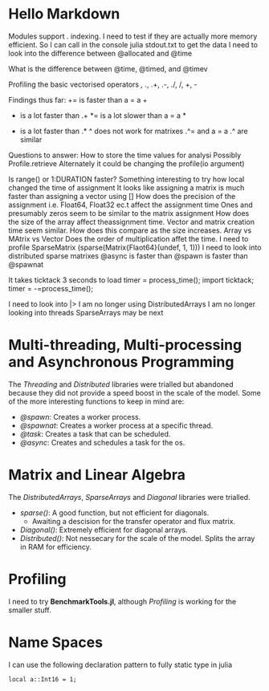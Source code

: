 # Hello Markdown
Modules support . indexing. I need to test if they are actually more memory efficient.
So I can call in the console julia <Profile Baselines.jl> stdout.txt to get the data 
I need to look into the difference between @allocated and @time

What is the difference between @time, @timed, and @timev

Profiling the basic vectorised operators
*, .*, .+, .-, ./, /, +, -

Findings thus far:
+= is faster than a = a + 
+ is a lot faster than .+
*= is a lot slower than a = a *
* is a lot faster than .*
^ does not work for matrixes 
.^= and a = a .^ are similar

Questions to answer:
How to store the time values for analysi
    Possibly Profile.retrieve
    Alternately it could be changing the profile(io argument)

Is range() or 1:DURATION faster?
Something interesting to try how local changed the time of assignment
It looks like assigning a matrix is much faster than assigning a vector using []
How does the precision of the assignment i.e. Float64, Float32 ec.t affect the assignment time
Ones and presumably zeros seem to be similar to the matrix assignment
How does the size of the array affect theassignment time.
Vector and matrix creation time seem similar.
How does this compare as the size increases.
Array vs MAtrix vs Vector 
Does the order of multiplication affet the time.
 I need to profile SparseMatrix (sparse(Matrix{Flaot64}(undef, 1, 1)))
I need to look into distributed sparse matrixes 
 @async is faster than @spawn is faster than @spawnat 

It takes ticktack 3 seconds to load
    timer = process_time(); import ticktack; timer = -=process_time();

I need to look into |> 
I am no longer using DistributedArrays
I am no longer looking into threads
SparseArrays may be next  

# Multi-threading, Multi-processing and Asynchronous Programming 
The _Threading_ and _Distributed_ libraries were trialled but abandoned
because they did not provide a speed boost in the scale of the model. 
Some of the more interesting functions to keep in mind are:
 - _@spawn_: Creates a worker process.
 - _@spawnat_: Creates a worker process at a specific thread.
 - _@task_: Creates a task that can be scheduled.
 - _@async_: Creates and schedules a task for the os.

# Matrix and Linear Algebra
The _DistributedArrays_, _SparseArrays_ and _Diagonal_ libraries were
trialled. 
 - _sparse()_: A good function, but not efficient for diagonals.
    - Awaiting a descision for the transfer operator and flux matrix.
 - _Diagonal()_: Extremely efficient for diagonal arrays.
 - _Distributed()_: Not nessecary for the scale of the model. Splits the
 array in RAM for efficiency.

# Profiling
I need to try __BenchmarkTools.jl__, although _Profiling_ is working for
the smaller stuff.

# Name Spaces
I can use the following declaration pattern to fully static type in julia

    local a::Int16 = 1;
    